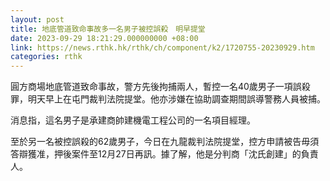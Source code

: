 ```yaml
---
layout: post
title: 地底管道致命事故多一名男子被控誤殺　明早提堂
date: 2023-09-29 18:21:29.000000000 +08:00
link: https://news.rthk.hk/rthk/ch/component/k2/1720755-20230929.htm
categories: rthk
---
```


圓方商場地底管道致命事故，警方先後拘捕兩人，暫控一名40歲男子一項誤殺罪，明天早上在屯門裁判法院提堂。他亦涉嫌在協助調查期間誤導警務人員被捕。

消息指，這名男子是承建商帥建機電工程公司的一名項目經理。

至於另一名被控誤殺的62歲男子，今日在九龍裁判法院提堂，控方申請被告毋須答辯獲准，押後案件至12月27日再訊。據了解，他是分判商「沈氏創建」的負責人。
